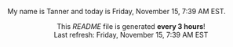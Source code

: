 My name is Tanner and today is Friday, November 15, 7:39 AM EST.

<p align="center">This <i>README</i> file is generated <b>every 3 hours</b>!</br>Last refresh: Friday, November 15, 7:39 AM EST<br /></p>

